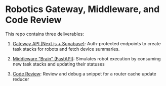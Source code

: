 # Robotics Gateway, Middleware, and Code Review

This repo contains three deliverables:

1. [Gateway API (Next.js + Supabase)]((./robotics-backend/)): Auth-protected endpoints to create task stacks for robots and fetch device summaries. 

2. [Middleware “Brain” (FastAPI)](./robotics-brain/): Simulates robot execution by consuming new task stacks and updating their statuses

3. [Code Review](./Code%20Review/): Review and debug a snippet for a router cache update reducer